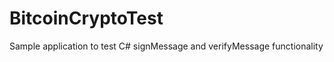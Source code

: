 BitcoinCryptoTest
=================

Sample application to test C# signMessage and verifyMessage functionality

